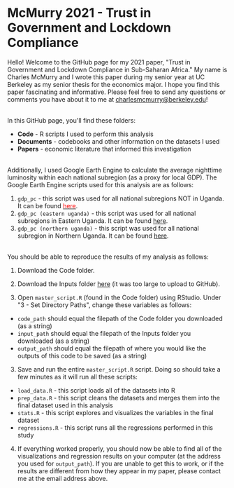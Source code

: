 # McMurry 2021 - Trust in Government and Lockdown Compliance

Hello! Welcome to the GitHub page for my 2021 paper, "Trust in Government and Lockdown Compliance in Sub-Saharan Africa." My name is Charles McMurry and I wrote this paper during my senior year at UC Berkeley as my senior thesis for the economics major. I hope you find this paper fascinating and informative. Please feel free to send any questions or comments you have about it to me at charlesmcmurry@berkeley.edu!

\
In this GitHub page, you'll find these folders:
  * **Code** - R scripts I used to perform this analysis
  * **Documents** - codebooks and other information on the datasets I used
  * **Papers** - economic literature that informed this investigation

\
Additionally, I used Google Earth Engine to calculate the average nighttime luminosity within each national subregion (as a proxy for local GDP). The Google Earth Engine scripts used for this analysis are as follows:
  1. `gdp_pc` - this script was used for all national subregions NOT in Uganda. It can be found [<span style="color:red">here</span>](https://code.earthengine.google.com/?scriptPath=users%2Fcharlesmcmurry%2Fthesis%3Agdp_pc).
  2. `gdp_pc (eastern uganda)` - this script was used for all national subregions in Eastern Uganda. It can be found [here](https://code.earthengine.google.com/?scriptPath=users%2Fcharlesmcmurry%2Fthesis%3Agdp_pc%20(eastern%20uganda)).
  3. `gdp_pc (northern uganda)` - this script was used for all national subregion in Northern Uganda. It can be found [here](https://code.earthengine.google.com/?scriptPath=users%2Fcharlesmcmurry%2Fthesis%3Agdp_pc%20(northern%20uganda)).

\
You should be able to reproduce the results of my analysis as follows:
  1. Download the Code folder.

  2. Download the Inputs folder [here](https://drive.google.com/drive/folders/1z5aj1q4ZoSxWq6FmDAaHdJkt7zgmPrZl?usp=sharing) (it was too large to upload to GitHub). 

  3. Open `master_script.R` (found in the Code folder) using RStudio. Under "3 - Set Directory Paths", change these variables as follows:
   * `code_path` should equal the filepath of the Code folder you downloaded (as a string)
   * `input_path` should equal the filepath of the Inputs folder you downloaded (as a string)
   * `output_path` should equal the filepath of where you would like the outputs of this code to be saved (as a string)

  3. Save and run the entire `master_script.R` script. Doing so should take a few minutes as it will run all these scripts:
   * `load_data.R` - this script loads all of the datasets into R
   * `prep_data.R` - this script cleans the datasets and merges them into the final dataset used in this analysis
   * `stats.R` - this script explores and visualizes the variables in the final dataset
   * `regressions.R` - this script runs all the regressions performed in this study
    
  4. If everything worked properly, you should now be able to find all of the visualizations and regression results on your computer (at the address you used for `output_path`). If you are unable to get this to work, or if the results are different from how they appear in my paper, please contact me at the email address above.
